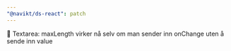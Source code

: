 ```yaml
---
"@navikt/ds-react": patch
---
```


:bug: Textarea: maxLength virker nå selv om man sender inn onChange uten å sende inn value
